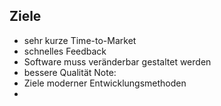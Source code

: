 ## <i class="fa fa-dot-circle-o" aria-hidden="true"></i> Ziele
- sehr kurze Time-to-Market <!-- .element: class="fragment" -->
- schnelles Feedback <!-- .element: class="fragment" -->
- Software muss veränderbar gestaltet werden <!-- .element: class="fragment" -->
- bessere Qualität <!-- .element: class="fragment" -->
Note:
- Ziele moderner Entwicklungsmethoden
-
